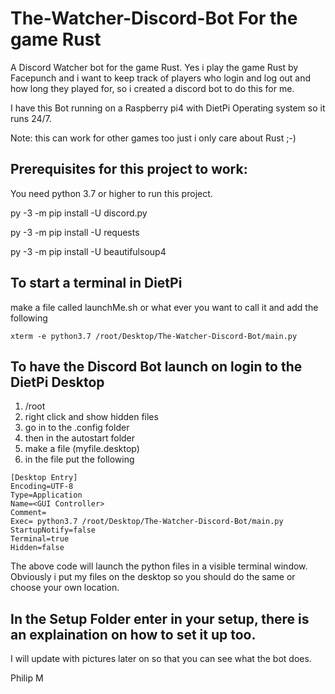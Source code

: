 # The-Watcher-Discord-Bot For the game Rust
A Discord Watcher bot for the game Rust.
Yes i play the game Rust by Facepunch and i want to keep track of players who login and log out and how long they played for, so i created a discord bot to do this for me.

I have this Bot running on a Raspberry pi4 with DietPi Operating system so it runs 24/7.

Note: this can work for other games too just i only care about Rust ;-)

## Prerequisites for this project to work:

You need python 3.7 or higher to run this project.

py -3 -m pip install -U discord.py

py -3 -m pip install -U requests

py -3 -m pip install -U beautifulsoup4

## To start a terminal in DietPi
make a file called launchMe.sh or what ever you want to call it and add the following
```
xterm -e python3.7 /root/Desktop/The-Watcher-Discord-Bot/main.py
```

## To have the Discord Bot launch on login to the DietPi Desktop

1. /root
2. right click and show hidden files
3. go in to the .config folder
4. then in the autostart folder
5. make a file (myfile.desktop)
6. in the file put the following

```
[Desktop Entry]
Encoding=UTF-8
Type=Application
Name=<GUI Controller>
Comment=
Exec= python3.7 /root/Desktop/The-Watcher-Discord-Bot/main.py
StartupNotify=false
Terminal=true
Hidden=false
```

The above code will launch the python files in a visible terminal window.
Obviously i put my files on the desktop so you should do the same or choose your own location.

## In the Setup Folder enter in your setup, there is an explaination on how to set it up too.

I will update with pictures later on so that you can see what the bot does.

Philip M



